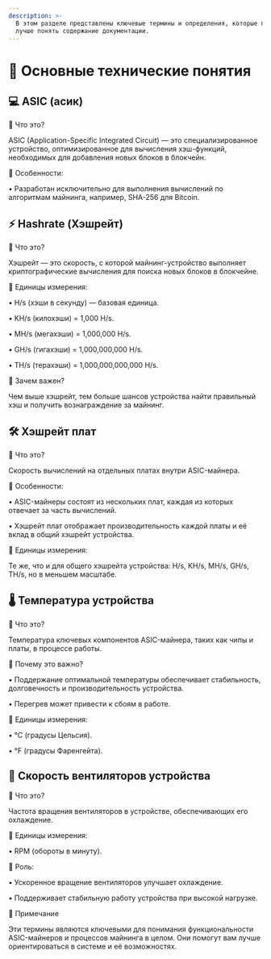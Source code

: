 ```yaml
---
description: >-
  В этом разделе представлены ключевые термины и определения, которые помогут
  лучше понять содержание документации.
---
```


# 📘 Основные технические понятия

## 💻 ASIC (асик)

🔹 Что это?

ASIC (Application-Specific Integrated Circuit) — это специализированное устройство, оптимизированное для вычисления хэш-функций, необходимых для добавления новых блоков в блокчейн.

🔹 Особенности:

• Разработан исключительно для выполнения вычислений по алгоритмам майнинга, например, SHA-256 для Bitcoin.



## ⚡ Hashrate (Хэшрейт)

🔹 Что это?

Хэшрейт — это скорость, с которой майнинг-устройство выполняет криптографические вычисления для поиска новых блоков в блокчейне.

🔹 Единицы измерения:

• H/s (хэши в секунду) — базовая единица.

• KH/s (килохэши) = 1,000 H/s.

• MH/s (мегахэши) = 1,000,000 H/s.

• GH/s (гигахэши) = 1,000,000,000 H/s.

• TH/s (терахэши) = 1,000,000,000,000 H/s.

🔹 Зачем важен?

Чем выше хэшрейт, тем больше шансов устройства найти правильный хэш и получить вознаграждение за майнинг.

## 🛠️ Хэшрейт плат

🔹 Что это?

Скорость вычислений на отдельных платах внутри ASIC-майнера.

🔹 Особенности:

• ASIC-майнеры состоят из нескольких плат, каждая из которых отвечает за часть вычислений.

• Хэшрейт плат отображает производительность каждой платы и её вклад в общий хэшрейт устройства.

🔹 Единицы измерения:

Те же, что и для общего хэшрейта устройства: H/s, KH/s, MH/s, GH/s, TH/s, но в меньшем масштабе.

## 🌡️ Температура устройства

🔹 Что это?

Температура ключевых компонентов ASIC-майнера, таких как чипы и платы, в процессе работы.

🔹 Почему это важно?

• Поддержание оптимальной температуры обеспечивает стабильность, долговечность и производительность устройства.

• Перегрев может привести к сбоям в работе.

🔹 Единицы измерения:

• °C (градусы Цельсия).

• °F (градусы Фаренгейта).



## 🔄 Скорость вентиляторов устройства

🔹 Что это?

Частота вращения вентиляторов в устройстве, обеспечивающих его охлаждение.

🔹 Единицы измерения:

• RPM (обороты в минуту).

🔹 Роль:

• Ускоренное вращение вентиляторов улучшает охлаждение.

• Поддерживает стабильную работу устройства при высокой нагрузке.

🎯 Примечание

Эти термины являются ключевыми для понимания функциональности ASIC-майнеров и процессов майнинга в целом. Они помогут вам лучше ориентироваться в системе и её возможностях.
